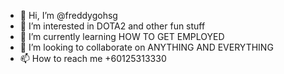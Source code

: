 - 👋 Hi, I’m @freddygohsg
- 👀 I’m interested in DOTA2 and other fun stuff
- 🌱 I’m currently learning HOW TO GET EMPLOYED
- 💞️ I’m looking to collaborate on ANYTHING AND EVERYTHING 
- 📫 How to reach me +60125313330

<!---
freddygohsg/freddygohsg is a ✨ special ✨ repository because its `README.md` (this file) appears on your GitHub profile.
You can click the Preview link to take a look at your changes.
--->
